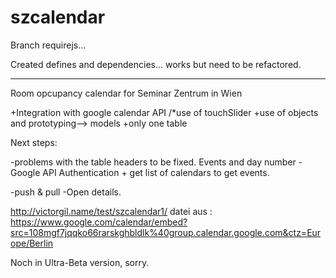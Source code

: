 szcalendar
==========

Branch requirejs...

Created defines and dependencies... works but need to be refactored. 

------------------------------

Room opcupancy calendar for Seminar Zentrum in Wien

+Integration with google calendar API
/*use of touchSlider
+use of objects and prototyping--> models 
+only one table


Next steps:

-problems with the table headers to be fixed. Events and day number
-Google API Authentication + get list of calendars to get events.


-push & pull
-Open details.
 


http://victorgil.name/test/szcalendar1/
datei aus : https://www.google.com/calendar/embed?src=108mgf7jqqko66rarskghbldlk%40group.calendar.google.com&ctz=Europe/Berlin 


Noch in Ultra-Beta version, sorry.


